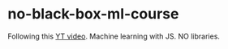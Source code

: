 # no-black-box-ml-course

Following this [YT video](https://www.youtube.com/watch?v=vDDjtwQDw2k). Machine learning with JS. NO libraries.